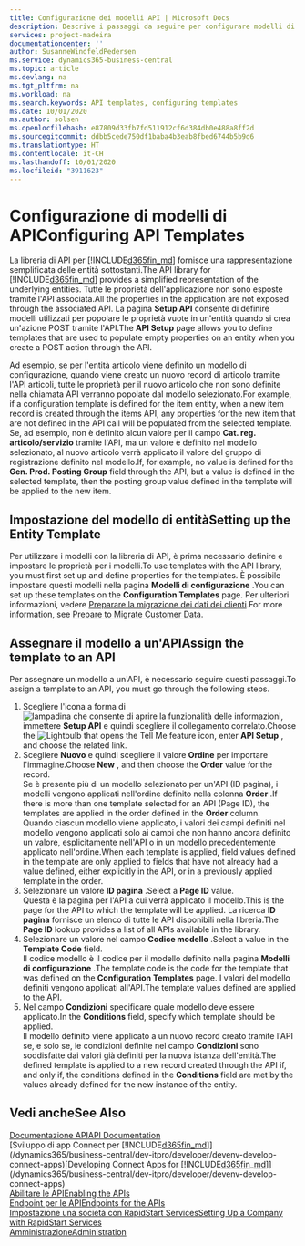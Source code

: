 ```yaml
---
title: Configurazione dei modelli API | Microsoft Docs
description: Descrive i passaggi da seguire per configurare modelli di API per Dynamics 365 Business Central.
services: project-madeira
documentationcenter: ''
author: SusanneWindfeldPedersen
ms.service: dynamics365-business-central
ms.topic: article
ms.devlang: na
ms.tgt_pltfrm: na
ms.workload: na
ms.search.keywords: API templates, configuring templates
ms.date: 10/01/2020
ms.author: solsen
ms.openlocfilehash: e87809d33fb7fd511912cf6d384db0e488a8ff2d
ms.sourcegitcommit: ddbb5cede750df1baba4b3eab8fbed6744b5b9d6
ms.translationtype: HT
ms.contentlocale: it-CH
ms.lasthandoff: 10/01/2020
ms.locfileid: "3911623"
---
```

# <a name="configuring-api-templates"></a><span data-ttu-id="dda71-103">Configurazione di modelli di API</span><span class="sxs-lookup"><span data-stu-id="dda71-103">Configuring API Templates</span></span>
<span data-ttu-id="dda71-104">La libreria di API per [!INCLUDE[d365fin_md](includes/d365fin_md.md)] fornisce una rappresentazione semplificata delle entità sottostanti.</span><span class="sxs-lookup"><span data-stu-id="dda71-104">The API library for [!INCLUDE[d365fin_md](includes/d365fin_md.md)] provides a simplified representation of the underlying entities.</span></span> <span data-ttu-id="dda71-105">Tutte le proprietà dell'applicazione non sono esposte tramite l'API associata.</span><span class="sxs-lookup"><span data-stu-id="dda71-105">All the properties in the application are not exposed through the associated API.</span></span> <span data-ttu-id="dda71-106">La pagina **Setup API** consente di definire modelli utilizzati per popolare le proprietà vuote in un'entità quando si crea un'azione POST tramite l'API.</span><span class="sxs-lookup"><span data-stu-id="dda71-106">The **API Setup** page allows you to define templates that are used to populate empty properties on an entity when you create a POST action through the API.</span></span> 

<span data-ttu-id="dda71-107">Ad esempio, se per l'entità articolo viene definito un modello di configurazione, quando viene creato un nuovo record di articolo tramite l'API articoli, tutte le proprietà per il nuovo articolo che non sono definite nella chiamata API verranno popolate dal modello selezionato.</span><span class="sxs-lookup"><span data-stu-id="dda71-107">For example, if a configuration template is defined for the item entity, when a new item record is created through the items API, any properties for the new item that are not defined in the API call will be populated from the selected template.</span></span> <span data-ttu-id="dda71-108">Se, ad esempio, non è definito alcun valore per il campo **Cat. reg. articolo/servizio** tramite l'API, ma un valore è definito nel modello selezionato, al nuovo articolo verrà applicato il valore del gruppo di registrazione definito nel modello.</span><span class="sxs-lookup"><span data-stu-id="dda71-108">If, for example, no value is defined for the **Gen. Prod. Posting Group** field through the API, but a value is defined in the selected template, then the posting group value defined in the template will be applied to the new item.</span></span> 

## <a name="setting-up-the-entity-template"></a><span data-ttu-id="dda71-109">Impostazione del modello di entità</span><span class="sxs-lookup"><span data-stu-id="dda71-109">Setting up the Entity Template</span></span>
<span data-ttu-id="dda71-110">Per utilizzare i modelli con la libreria di API, è prima necessario definire e impostare le proprietà per i modelli.</span><span class="sxs-lookup"><span data-stu-id="dda71-110">To use templates with the API library, you must first set up and define properties for the templates.</span></span> <span data-ttu-id="dda71-111">È possibile impostare questi modelli nella pagina **Modelli di configurazione** .</span><span class="sxs-lookup"><span data-stu-id="dda71-111">You can set up these templates on the **Configuration Templates** page.</span></span> <span data-ttu-id="dda71-112">Per ulteriori informazioni, vedere [Preparare la migrazione dei dati dei clienti](admin-use-templates-to-prepare-customer-data-for-migration.md).</span><span class="sxs-lookup"><span data-stu-id="dda71-112">For more information, see [Prepare to Migrate Customer Data](admin-use-templates-to-prepare-customer-data-for-migration.md).</span></span> 

## <a name="assign-the-template-to-an-api"></a><span data-ttu-id="dda71-113">Assegnare il modello a un'API</span><span class="sxs-lookup"><span data-stu-id="dda71-113">Assign the template to an API</span></span>

<span data-ttu-id="dda71-114">Per assegnare un modello a un'API, è necessario seguire questi passaggi.</span><span class="sxs-lookup"><span data-stu-id="dda71-114">To assign a template to an API, you must go through the following steps.</span></span>

1. <span data-ttu-id="dda71-115">Scegliere l'icona a forma di ![lampadina che consente di aprire la funzionalità delle informazioni](media/ui-search/search_small.png "Informazioni sull'operazione che si desidera eseguire"), immettere **Setup API** e quindi scegliere il collegamento correlato.</span><span class="sxs-lookup"><span data-stu-id="dda71-115">Choose the ![Lightbulb that opens the Tell Me feature](media/ui-search/search_small.png "Tell me what you want to do") icon, enter **API Setup** , and choose the related link.</span></span>
2. <span data-ttu-id="dda71-116">Scegliere **Nuovo** e quindi scegliere il valore **Ordine** per importare l'immagine.</span><span class="sxs-lookup"><span data-stu-id="dda71-116">Choose **New** , and then choose the **Order** value for the record.</span></span>  
<span data-ttu-id="dda71-117">Se è presente più di un modello selezionato per un'API (ID pagina), i modelli vengono applicati nell'ordine definito nella colonna **Order** .</span><span class="sxs-lookup"><span data-stu-id="dda71-117">If there is more than one template selected for an API (Page ID), the templates are applied in the order defined in the **Order** column.</span></span>   
<span data-ttu-id="dda71-118">Quando ciascun modello viene applicato, i valori dei campi definiti nel modello vengono applicati solo ai campi che non hanno ancora definito un valore, esplicitamente nell'API o in un modello precedentemente applicato nell'ordine.</span><span class="sxs-lookup"><span data-stu-id="dda71-118">When each template is applied, field values defined in the template are only applied to fields that have not already had a value defined, either explicitly in the API, or in a previously applied template in the order.</span></span> 
3. <span data-ttu-id="dda71-119">Selezionare un valore **ID pagina** .</span><span class="sxs-lookup"><span data-stu-id="dda71-119">Select a **Page ID** value.</span></span>  
<span data-ttu-id="dda71-120">Questa è la pagina per l'API a cui verrà applicato il modello.</span><span class="sxs-lookup"><span data-stu-id="dda71-120">This is the page for the API to which the template will be applied.</span></span> <span data-ttu-id="dda71-121">La ricerca **ID pagina** fornisce un elenco di tutte le API disponibili nella libreria.</span><span class="sxs-lookup"><span data-stu-id="dda71-121">The **Page ID** lookup provides a list of all APIs available in the library.</span></span>
4. <span data-ttu-id="dda71-122">Selezionare un valore nel campo **Codice modello** .</span><span class="sxs-lookup"><span data-stu-id="dda71-122">Select a value in the **Template Code** field.</span></span>  
<span data-ttu-id="dda71-123">Il codice modello è il codice per il modello definito nella pagina **Modelli di configurazione** .</span><span class="sxs-lookup"><span data-stu-id="dda71-123">The template code is the code for the template that was defined on the **Configuration Templates** page.</span></span> <span data-ttu-id="dda71-124">I valori del modello definiti vengono applicati all'API.</span><span class="sxs-lookup"><span data-stu-id="dda71-124">The template values defined are applied to the API.</span></span> 
5. <span data-ttu-id="dda71-125">Nel campo **Condizioni** specificare quale modello deve essere applicato.</span><span class="sxs-lookup"><span data-stu-id="dda71-125">In the **Conditions** field, specify which template should be applied.</span></span>  
<span data-ttu-id="dda71-126">Il modello definito viene applicato a un nuovo record creato tramite l'API se, e solo se, le condizioni definite nel campo **Condizioni** sono soddisfatte dai valori già definiti per la nuova istanza dell'entità.</span><span class="sxs-lookup"><span data-stu-id="dda71-126">The defined template is applied to a new record created through the API if, and only if, the conditions defined in the **Conditions** field are met by the values already defined for the new instance of the entity.</span></span>

## <a name="see-also"></a><span data-ttu-id="dda71-127">Vedi anche</span><span class="sxs-lookup"><span data-stu-id="dda71-127">See Also</span></span>
[<span data-ttu-id="dda71-128">Documentazione API</span><span class="sxs-lookup"><span data-stu-id="dda71-128">API Documentation</span></span>](/dynamics-nav/fin-graph)  
<span data-ttu-id="dda71-129">[Sviluppo di app Connect per [!INCLUDE[d365fin_md](includes/d365fin_md.md)]](/dynamics365/business-central/dev-itpro/developer/devenv-develop-connect-apps)</span><span class="sxs-lookup"><span data-stu-id="dda71-129">[Developing Connect Apps for [!INCLUDE[d365fin_md](includes/d365fin_md.md)]](/dynamics365/business-central/dev-itpro/developer/devenv-develop-connect-apps)</span></span>  
[<span data-ttu-id="dda71-130">Abilitare le API</span><span class="sxs-lookup"><span data-stu-id="dda71-130">Enabling the APIs</span></span>](/dynamics-nav/enabling-apis-for-dynamics-nav)  
[<span data-ttu-id="dda71-131">Endpoint per le API</span><span class="sxs-lookup"><span data-stu-id="dda71-131">Endpoints for the APIs</span></span>](/dynamics-nav/endpoints-apis-for-dynamics)  
[<span data-ttu-id="dda71-132">Impostazione una società con RapidStart Services</span><span class="sxs-lookup"><span data-stu-id="dda71-132">Setting Up a Company with RapidStart Services</span></span>](admin-set-up-a-company-with-rapidstart.md)  
[<span data-ttu-id="dda71-133">Amministrazione</span><span class="sxs-lookup"><span data-stu-id="dda71-133">Administration</span></span>](admin-setup-and-administration.md)